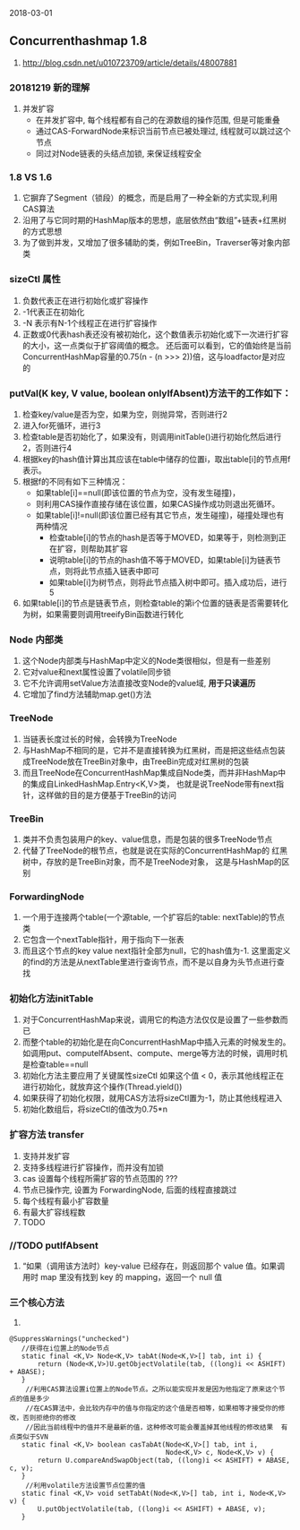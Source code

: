 2018-03-01
## Concurrenthashmap 1.8
1. http://blog.csdn.net/u010723709/article/details/48007881


### 20181219 新的理解
1. 并发扩容
    - 在并发扩容中, 每个线程都有自己的在源数组的操作范围, 但是可能重叠
    - 通过CAS-ForwardNode来标识当前节点已被处理过, 线程就可以跳过这个节点
    - 同过对Node链表的头结点加锁, 来保证线程安全

### 1.8 VS 1.6
1. 它摒弃了Segment（锁段）的概念，而是启用了一种全新的方式实现,利用CAS算法
2. 沿用了与它同时期的HashMap版本的思想，底层依然由“数组”+链表+红黑树的方式思想
3. 为了做到并发，又增加了很多辅助的类，例如TreeBin，Traverser等对象内部类

### sizeCtl 属性
1. 负数代表正在进行初始化或扩容操作
2. -1代表正在初始化
3. -N 表示有N-1个线程正在进行扩容操作
4. 正数或0代表hash表还没有被初始化，这个数值表示初始化或下一次进行扩容的大小，这一点类似于扩容阈值的概念。
还后面可以看到，它的值始终是当前ConcurrentHashMap容量的0.75(n - (n >>> 2))倍，这与loadfactor是对应的

### putVal(K key, V value, boolean onlyIfAbsent)方法干的工作如下：
1. 检查key/value是否为空，如果为空，则抛异常，否则进行2
2. 进入for死循环，进行3
3. 检查table是否初始化了，如果没有，则调用initTable()进行初始化然后进行 2，否则进行4
4. 根据key的hash值计算出其应该在table中储存的位置i，取出table[i]的节点用f表示。
5. 根据f的不同有如下三种情况：
    - 如果table[i]==null(即该位置的节点为空，没有发生碰撞)，
    - 则利用CAS操作直接存储在该位置，如果CAS操作成功则退出死循环。
    - 如果table[i]!=null(即该位置已经有其它节点，发生碰撞)，碰撞处理也有两种情况
        - 检查table[i]的节点的hash是否等于MOVED，如果等于，则检测到正在扩容，则帮助其扩容
        - 说明table[i]的节点的hash值不等于MOVED，如果table[i]为链表节点，则将此节点插入链表中即可
        - 如果table[i]为树节点，则将此节点插入树中即可。插入成功后，进行 5
5. 如果table[i]的节点是链表节点，则检查table的第i个位置的链表是否需要转化为树，如果需要则调用treeifyBin函数进行转化

### Node 内部类
1. 这个Node内部类与HashMap中定义的Node类很相似，但是有一些差别  
2. 它对value和next属性设置了volatile同步锁  
3. 它不允许调用setValue方法直接改变Node的value域, **用于只读遍历**  
4. 它增加了find方法辅助map.get()方法 

### TreeNode
1. 当链表长度过长的时候，会转换为TreeNode
2. 与HashMap不相同的是，它并不是直接转换为红黑树，而是把这些结点包装成TreeNode放在TreeBin对象中，由TreeBin完成对红黑树的包装
3. 而且TreeNode在ConcurrentHashMap集成自Node类，而并非HashMap中的集成自LinkedHashMap.Entry<K,V>类，
也就是说TreeNode带有next指针，这样做的目的是方便基于TreeBin的访问

### TreeBin
1. 类并不负责包装用户的key、value信息，而是包装的很多TreeNode节点
2. 代替了TreeNode的根节点，也就是说在实际的ConcurrentHashMap的 红黑树中，存放的是TreeBin对象，而不是TreeNode对象，
    这是与HashMap的区别

### ForwardingNode 
1. 一个用于连接两个table(一个源table, 一个扩容后的table: nextTable)的节点类
2. 它包含一个nextTable指针，用于指向下一张表
3. 而且这个节点的key value next指针全部为null，它的hash值为-1. 
这里面定义的find的方法是从nextTable里进行查询节点，而不是以自身为头节点进行查找


### 初始化方法initTable
1. 对于ConcurrentHashMap来说，调用它的构造方法仅仅是设置了一些参数而已
2. 而整个table的初始化是在向ConcurrentHashMap中插入元素的时候发生的。
如调用put、computeIfAbsent、compute、merge等方法的时候，调用时机是检查table==null
3. 初始化方法主要应用了关键属性sizeCtl 如果这个值 < 0，表示其他线程正在进行初始化，就放弃这个操作(Thread.yield())
4. 如果获得了初始化权限，就用CAS方法将sizeCtl置为-1，防止其他线程进入
5. 初始化数组后，将sizeCtl的值改为0.75*n

### 扩容方法 transfer
1. 支持并发扩容
2. 支持多线程进行扩容操作，而并没有加锁
3. cas 设置每个线程所需扩容的节点范围的 ???
4. 节点已操作完, 设置为 ForwardingNode, 后面的线程直接跳过
5. 每个线程有最小扩容数量
6. 有最大扩容线程数
7. TODO

### //TODO putIfAbsent
1. “如果（调用该方法时）key-value 已经存在，则返回那个 value 值。如果调用时 map 里没有找到 key 的 mapping，返回一个 null 值




### 三个核心方法
1. 
```text
@SuppressWarnings("unchecked")  
   //获得在i位置上的Node节点  
   static final <K,V> Node<K,V> tabAt(Node<K,V>[] tab, int i) {  
       return (Node<K,V>)U.getObjectVolatile(tab, ((long)i << ASHIFT) + ABASE);  
   }  
    //利用CAS算法设置i位置上的Node节点。之所以能实现并发是因为他指定了原来这个节点的值是多少  
    //在CAS算法中，会比较内存中的值与你指定的这个值是否相等，如果相等才接受你的修改，否则拒绝你的修改  
    //因此当前线程中的值并不是最新的值，这种修改可能会覆盖掉其他线程的修改结果  有点类似于SVN  
   static final <K,V> boolean casTabAt(Node<K,V>[] tab, int i,  
                                       Node<K,V> c, Node<K,V> v) {  
       return U.compareAndSwapObject(tab, ((long)i << ASHIFT) + ABASE, c, v);  
   }  
    //利用volatile方法设置节点位置的值  
   static final <K,V> void setTabAt(Node<K,V>[] tab, int i, Node<K,V> v) {  
       U.putObjectVolatile(tab, ((long)i << ASHIFT) + ABASE, v);  
   } 
```